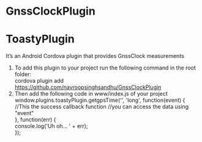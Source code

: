 # GnssClockPlugin
# ToastyPlugin
It’s an Android Cordova plugin that provides GnssClock measurements

1. To add this plugin to your project run the following command in the root folder:                                                           
    cordova plugin add https://github.com/navroopsinghsandhu/GnssClockPlugin                                                                         
2. Then add the following code in www/index.js of your project                                                                                                    
    window.plugins.toastyPlugin.getgpsTime('', 'long', function(event) {                                                                               
          //This the success callback function 
          //you can access the data using "event"                                                                                                           
        }, function(err) {                                                                                                                                      
          console.log('Uh oh... ' + err);                                                                                                                   
        }); 
